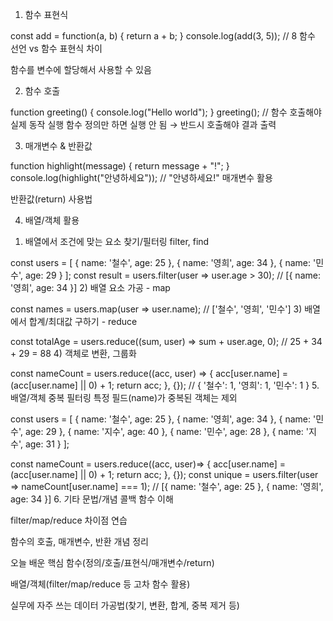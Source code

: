 1. 함수 표현식

const add = function(a, b) {
  return a + b;
}
console.log(add(3, 5)); // 8
함수 선언 vs 함수 표현식 차이

함수를 변수에 할당해서 사용할 수 있음

2. 함수 호출

function greeting() {
  console.log("Hello world");
}
greeting(); // 함수 호출해야 실제 동작 실행
함수 정의만 하면 실행 안 됨 → 반드시 호출해야 결과 출력

3. 매개변수 & 반환값

function highlight(message) {
  return message + "!";
}
console.log(highlight("안녕하세요")); // "안녕하세요!"
매개변수 활용

반환값(return) 사용법

4. 배열/객체 활용
1) 배열에서 조건에 맞는 요소 찾기/필터링
filter, find


const users = [
  { name: '철수', age: 25 },
  { name: '영희', age: 34 },
  { name: '민수', age: 29 }
];
const result = users.filter(user => user.age > 30);
// [{ name: '영희', age: 34 }]
2) 배열 요소 가공 - map

const names = users.map(user => user.name);
// ['철수', '영희', '민수']
3) 배열에서 합계/최대값 구하기 - reduce

const totalAge = users.reduce((sum, user) => sum + user.age, 0);
// 25 + 34 + 29 = 88
4) 객체로 변환, 그룹화

const nameCount = users.reduce((acc, user) => {
  acc[user.name] = (acc[user.name] || 0) + 1;
  return acc;
}, {});
// { '철수': 1, '영희': 1, '민수': 1 }
5. 배열/객체 중복 필터링
특정 필드(name)가 중복된 객체는 제외


const users = [
  { name: '철수', age: 25 },
  { name: '영희', age: 34 },
  { name: '민수', age: 29 },
  { name: '지수', age: 40 },
  { name: '민수', age: 28 },
  { name: '지수', age: 31 }
];

const nameCount = users.reduce((acc, user)=> {
  acc[user.name] = (acc[user.name] || 0) + 1;
  return acc;
}, {});
const unique = users.filter(user => nameCount[user.name] === 1);
// [{ name: '철수', age: 25 }, { name: '영희', age: 34 }]
6. 기타 문법/개념
콜백 함수 이해

filter/map/reduce 차이점 연습

함수의 호출, 매개변수, 반환 개념 정리

오늘 배운 핵심
함수(정의/호출/표현식/매개변수/return)

배열/객체(filter/map/reduce 등 고차 함수 활용)

실무에 자주 쓰는 데이터 가공법(찾기, 변환, 합계, 중복 제거 등)